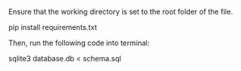 Ensure that the working directory is set to the root folder of the file. 

pip install requirements.txt 

Then, run the following code into terminal: 

sqlite3 database.db < schema.sql
